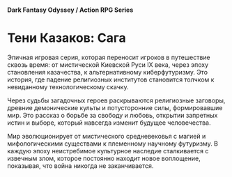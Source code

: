 #### Dark Fantasy Odyssey / Action RPG Series

# Тени Казаков: Сага

Эпичная игровая серия, которая переносит игроков в путешествие сквозь время: от мистической Киевской Руси IX века, через эпоху становления казачества, к альтернативному киберфутуризму. Это история, где падение религиозных институтов становится толчком к невиданному технологическому скачку.

Через судьбы загадочных героев раскрываются религиозные заговоры, древние демонические культы и потусторонние силы, формировавшие мир. Это рассказ о борьбе за свободу и любовь, открытии запретных истин и выборе, который навсегда изменит будущее человечества.

Мир эволюционирует от мистического средневековья с магией и мифологическими существами к племенному научному футуризму. В каждую эпоху неистребимое культурное наследие сталкивается с извечным злом, которое постоянно находит новое воплощение, показывая, что война никогда не заканчивается.